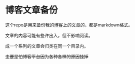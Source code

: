 ﻿博客文章备份
============
这个repo是用来备份我的[博客](http://exoticknight.ml)上的文章的，都是markdown格式。

文章的内容可能有些许出入，但不影响阅读。

成一个系列的文章会归类在同一个目录内。

~~主要是怕博客平台因为各种各样的原因挂掉~~